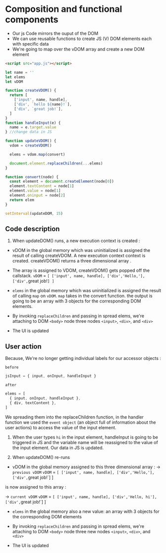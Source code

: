 # Composition and functional components

- Our js Code mirrors the ouput of the DOM
- We can use reusable functions to create JS (V) DOM elements each with specific data
- We're going to map over the vDOM array and create a new DOM element

```html
<script src="app.js"></script>
```

```js
let name = ''
let elems
let vDOM

function createVDOM() {
  return [
    ['input', name, handle],
    ['div', `hello ${name}!`],
    ['div', `great job!`],
  ]
}
function handleInput(e) {
  name = e.target.value
} //change data in JS

function updateVDOM() {
  vdom = createVDOM()

  elems = vdom.map(convert)

  document.element.replaceChildren(...elems)
}

function convert(node) {
  const element = document.createElement(node[0])
  element.textContent = node[1]
  element.value = node[1]
  element.oninput = node[2]
  return elem
}

setInterval(updateDOM, 15)
```

## Code description

1. When updateDOM() runs, a new execution context is created :

- vDOM in the global memory which was uninitialized is assigned the result of calling createVDOM. A new execution context context is created. createVDOM() returns a three dimensional array .

- The array is assigned to VDOM, createVDOM() gets popped off the callstack.
  `vDOM` =
  `[
['input', name, handle],
['div','Hello,'],
['div',`great job!`]
  ]
  `

- `elems` in the global memory which was uninitialized is assigned the result of calling `map` on `vDOM`. `map` takes in the convert function. the output is going to be an array with 3 objects for the corresponding DOM elements.

- By invoking `replaceChildren` and passing in spread elems, we're attaching to DOM `<body>` node three nodes `<input>`, `<div>`, and `<div>`

- The UI is updated

## User action

Because, We're no longer getting individual labels for our accessor objects :

`before`

```js
jsInput = { input, onInput, handleInput }
```

`after`

```js
elems = [
  { input, onInput, handleInput },
  { div, textContent },
]
```

We spreading them into the replaceChildren function, in the handler function we used the `event object` (an object full of information about the user actions) to access the value of the input element.

1. When the user types `hi` in the input element, handleInput is going to be triggered in JS and the variable name will be reassigned to the value of the input element. Our data in JS is updated.

2. When updateDOM() re-runs

- vDOM in the global memory assigned to this three dimensional array :
  -> `previous vDOM` `vDOM` =
  `[
['input', name, handle],
['div','Hello,'],
['div',`great job!`]
  ]

is now assigned to this array :

-> `current vDOM` `vDOM` =
`[
['input', name, handle],
['div','Hello, hi'],
['div',`great job!`]
]

- `elems` in the global memory also a new value: an array with 3 objects for the corresponding DOM elements

- By invoking `replaceChildren` and passing in spread elems, we're attaching to DOM `<body>` node three new nodes `<input>`, `<div>`, and `<div>`

- The UI is updated
